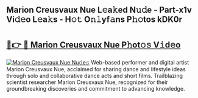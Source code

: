 ## Marion Creusvaux Nue L𝚎a𝚔ed N𝚞𝚍e - Part-x1v Vi𝚍𝚎o L𝚎a𝚔s - H𝚘𝚝 O𝚗𝚕yf𝚊ns P𝚑𝚘tos kDK0r

# <h2><a href="http://kfccmu.oniu.top/?m=Marion+Creusvaux+Nue">🔗👉 🔴 Marion Creusvaux Nue P𝚑ot𝚘𝚜 V𝚒d𝚎o</a></h2>

[![Marion Creusvaux Nue Nu𝚍e𝚜](https://i.imgur.com/0qMVB7G.gif)](http://kfccmu.oniu.top/?m=Marion+Creusvaux+Nue)
Web-based performer and digital artist Marion Creusvaux Nue, acclaimed for sharing dance and lifestyle ideas through solo and collaborative dance acts and short films. Trailblazing scientist researcher Marion Creusvaux Nue, recognized for their groundbreaking discoveries and commitment to advancing knowledge.  
